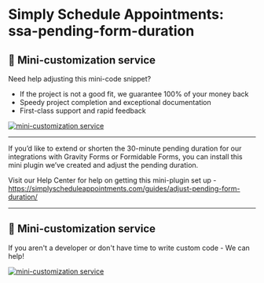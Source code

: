# Simply Schedule Appointments: ssa-pending-form-duration

## :pencil: Mini-customization service
Need help adjusting this mini-code snippet? 

- If the project is not a good fit, we guarantee 100% of your money back
- Speedy project completion and exceptional documentation
- First-class support and rapid feedback

[![mini-customization service](https://simplyscheduleappointments.com/wp-content/uploads/2022/09/GET-STARTED-BUTTON.png)](https://simplyscheduleappointments.com/mini-customizations/?utm_source=github&utm_medium=promo-link&utm_campaign=mini-customizations&utm_content=ssa-pending-form-duration)

---

If you’d like to extend or shorten the 30-minute pending duration for our integrations with Gravity Forms or Formidable Forms, 
you can install this mini plugin we’ve created and adjust the pending duration. 

Visit our Help Center for help on getting this mini-plugin set up - https://simplyscheduleappointments.com/guides/adjust-pending-form-duration/

---

## :pencil: Mini-customization service 
If you aren't a developer or don't have time to write custom code - We can help!

[![mini-customization service](https://simplyscheduleappointments.com/wp-content/uploads/2022/09/GET-STARTED-BUTTON.png)](https://simplyscheduleappointments.com/mini-customizations/?utm_source=github&utm_medium=promo-link&utm_campaign=mini-customizations&utm_content=ssa-pending-form-duration)

